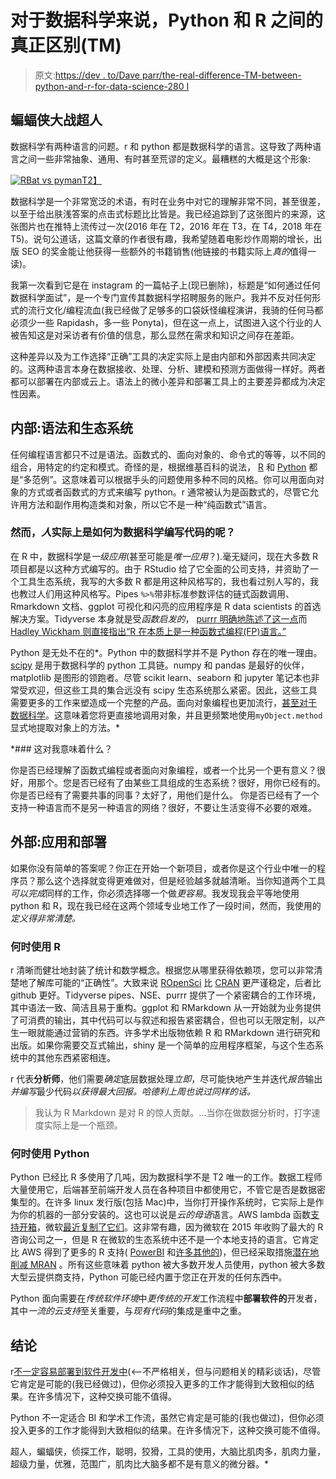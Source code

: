 # 对于数据科学来说，Python 和 R 之间的真正区别(TM)

> 原文:[https://dev . to/Dave parr/the-real-difference-TM-between-python-and-r-for-data-science-280 I](https://dev.to/daveparr/the-real-difference-tm-between-python-and-r-for-data-science-280i)

## [](#batman-vs-superman)蝙蝠侠大战超人

数据科学有两种语言的问题。r 和 python 都是数据科学的语言。这导致了两种语言之间一些非常抽象、通用、有时甚至荒谬的定义。最糟糕的大概是这个形象:

[![RBat vs pyman](../Images/a2b9f539b9aceaa6baf9804e7b6a97cd.png)T2】](https://res.cloudinary.com/practicaldev/image/fetch/s--ReZqX08z--/c_limit%2Cf_auto%2Cfl_progressive%2Cq_auto%2Cw_880/https://pbs.twimg.com/media/Ce8VP0FWIAI0ad2%3Fformat%3Djpg%26name%3Dsmall)

数据科学是一个非常宽泛的术语，有时在业务中对它的理解非常不同，甚至很差，以至于给出肤浅答案的点击式标题比比皆是。我已经追踪到了这张图片的来源，这张图片也在推特上流传过一次(2016 年在 T2，2016 年在 T3，在 T4，2018 年在 T5)。说句公道话，这篇文章的作者很有趣，我希望随着电影炒作周期的增长，出版 SEO 的奖金能让他获得一些额外的书籍销售(他链接的书籍实际上*真的*值得一读)。

我第一次看到它是在 instagram 的一篇帖子上(现已删除)，标题是“如何通过任何数据科学面试”，是一个专门宣传其数据科学招聘服务的账户。我并不反对任何形式的流行文化/编程流血(我已经做了足够多的口袋妖怪编程演讲，我骑的任何马都必须少一些 Rapidash，多一些 Ponyta)，但在这一点上，试图进入这个行业的人被告知这是对采访者有价值的信息，那么显然在需求和知识之间存在差距。

这种差异以及为工作选择“正确”工具的决定实际上是由内部和外部因素共同决定的。这两种语言本身在数据接收、处理、分析、建模和预测方面做得一样好。两者都可以部署在内部或云上。语法上的微小差异和部署工具上的主要差异都成为决定性因素。

## [](#internals-syntax-and-ecosystem)内部:语法和生态系统

任何编程语言都只不过是语法。函数式的、面向对象的、命令式的等等，以不同的组合，用特定的约定和模式。奇怪的是，根据维基百科的说法， [R](https://en.wikipedia.org/wiki/R_(programming_language)) 和 [Python](https://en.wikipedia.org/wiki/Python_(programming_language)) 都是“多范例”。这意味着可以根据手头的问题使用多种不同的风格。你可以用面向对象的方式或者函数式的方式来编写 python。r 通常被认为是函数式的，尽管它允许用方法和副作用构造类和对象，所以它不是一种“纯函数式”语言。

### [](#however-how-do-people-actually-write-code-for-data-science)然而，*人*实际上是如何为数据科学编写代码的呢？

在 R 中，数据科学是*一级应用*(甚至可能是*唯一应用*？).毫无疑问，现在大多数 R 项目都是以这种方式编写的。由于 RStudio 给了它全面的公司支持，并资助了一个工具生态系统，我写的大多数 R 都是用这种风格写的，我也看过别人写的，我也教过人们用这种风格写。Pipes `%>%`带非标准参数评估的链式函数调用、Rmarkdown 文档、ggplot 可视化和闪亮的应用程序是 R data scientists 的首选解决方案。Tidyverse 本身就是受*函数启发的*， [purrr 明确地陈述了这一点](https://purrr.tidyverse.org/articles/other-langs.html)而 [Hadley Wickham 则直接指出“R 在本质上是一种函数式编程(FP)语言。”](http://adv-r.had.co.nz/Functional-programming.html)

Python 是无处不在的*。Python 中的数据科学并不是 Python 存在的唯一理由。 [scipy](https://www.scipy.org/) 是用于数据科学的 python 工具链。numpy 和 pandas 是最好的伙伴，matplotlib 是图形的领跑者。尽管 scikit learn、seaborn 和 jupyter 笔记本也非常受欢迎，但这些工具的集合远没有 scipy 生态系统那么紧密。因此，这些工具需要更多的工作来塑造成一个完整的产品。面向对象编程也更加流行，[甚至对于](https://towardsdatascience.com/a-data-scientist-should-know-at-least-this-much-python-oop-d63f37eaac4d) [数据科学](https://towardsdatascience.com/object-oriented-programming-for-data-scientists-build-your-ml-estimator-7da416751f64)。这意味着您将更直接地调用对象，并且更频繁地使用`myObject.method`显式地提取对象上的方法。*

 *### [](#what-does-that-mean-for-me)这对我意味着什么？

你是否已经理解了函数式编程或者面向对象编程，或者一个比另一个更有意义？很好，用那个。您是否已经有了由某些工具组成的生态系统？很好，用你已经有的。
你是否已经有了需要共事的同事？太好了，用他们是什么。
你是否已经有了一个支持一种语言而不是另一种语言的网络？很好，不要让生活变得不必要的艰难。

## [](#externals-application-and-deployment)外部:应用和部署

如果你没有简单的答案呢？你正在开始一个新项目，或者你是这个行业中唯一的程序员？那么这个选择就变得更难做对，但是经验越多就越清晰。当你知道两个工具*可以完成*同样的工作，你必须选择哪一个做*更容易*。我发现我会平等地使用 python 和 R，现在我已经在这两个领域专业地工作了一段时间，然而，我使用的*定义得非常清楚。*

### [](#when-to-use-r)何时使用 R

r 清晰而健壮地封装了统计和数学概念。根据您从哪里获得依赖项，您可以非常清楚地了解库可能的“正确性”。大致来说 [ROpenSci](https://ropensci.org/) 比 [CRAN](https://cran.r-project.org/) 更严谨稳定，后者比 github 更好。Tidyverse pipes、NSE、purrr 提供了一个紧密耦合的工作环境，其中语法一致、简洁且易于重构。ggplot 和 RMarkdown 从一开始就为业务提供了可消费的输出，其中代码可以与叙述和报告紧密耦合，但也可以无限定制，以产生一眼就能通过营销的东西。许多学术出版物依赖 R 和 RMarkdown 进行研究和出版。如果你需要交互式输出，shiny 是一个简单的应用程序框架，与这个生态系统中的其他东西紧密相连。

r 代表**分析师**，他们需要*确定*底层数据处理*立即*，尽可能快地产生并迭代*报告*输出*并编写*最少代码*以获得最大回报。哈德利上周也说过同样的话。*

> 我认为 R Markdown 是对 R 的惊人贡献。...当你在做数据分析时，打字速度实际上是一个瓶颈。

### [](#when-to-use-python)何时使用 Python

Python 已经比 R 多使用了几吨，因为数据科学不是 T2 唯一的工作。数据工程师大量使用它，后端甚至前端开发人员在各种项目中都使用它，不管它是否是数据密集型的。在许多 linux 发行版(包括 Mac)中，当你打开操作系统时，它实际上是作为你的机器的一部分安装的。这也可以说是*云的母语*语言。AWS lambda 函数[支持开箱](https://aws.amazon.com/lambda/features/)，微软[最近复制了它们](https://www.theregister.co.uk/2019/08/20/microsoft_azure_functions/)。这非常有趣，因为微软在 2015 年收购了最大的 R 咨询公司之一，但是 R 在微软的生态系统中还不是一个本地支持的语言。它肯定比 AWS 得到了更多的 R 支持( [PowerBI](https://docs.microsoft.com/en-us/power-bi/desktop-r-visuals) 和[许多其他的](https://techcommunity.microsoft.com/t5/AI-Customer-Engineering-Team/Understanding-your-R-strategy-options-on-the-Azure-AI-Platform/ba-p/735626?WT.mc_id=Revolutions-blog-davidsmi&WT.mc_id=Revolutions-blog-davidsmi))，但已经采取措施[潜在地削减 MRAN](https://blog.revolutionanalytics.com/2019/05/cran-snapshots-and-you.html) 。所有这些意味着 python 被大多数开发人员使用，python 被大多数大型云提供商支持，Python 可能已经内置于您正在开发的任何东西中。

Python 面向需要在*传统软件环境*中*更传统的开发*工作流程中**部署软件的**开发者，其中*一流的云支持*至关重要，与*现有代码*的集成是重中之重。

## [](#conclusion)结论

r[不一定容易部署到软件开发中](https://resources.rstudio.com/rstudio-conf-2019/it-depends-a-dialog-about-dependencies)(<——不严格相关，但与问题相关的精彩谈话)，尽管它肯定是可能的(我已经做过)，但你必须投入更多的工作才能得到大致相似的结果。在许多情况下，这种交换可能不值得。

Python 不一定适合 BI 和学术工作流，虽然它肯定是可能的(我也做过)，但你必须投入更多的工作才能得到大致相似的结果。在许多情况下，这种交换可能不值得。

超人，蝙蝠侠，侦探工作，聪明，狡猾，工具的使用，大脑比肌肉多，肌肉力量，超级力量，优雅，范围广，肌肉比大脑多都不是有意义的微分器。*